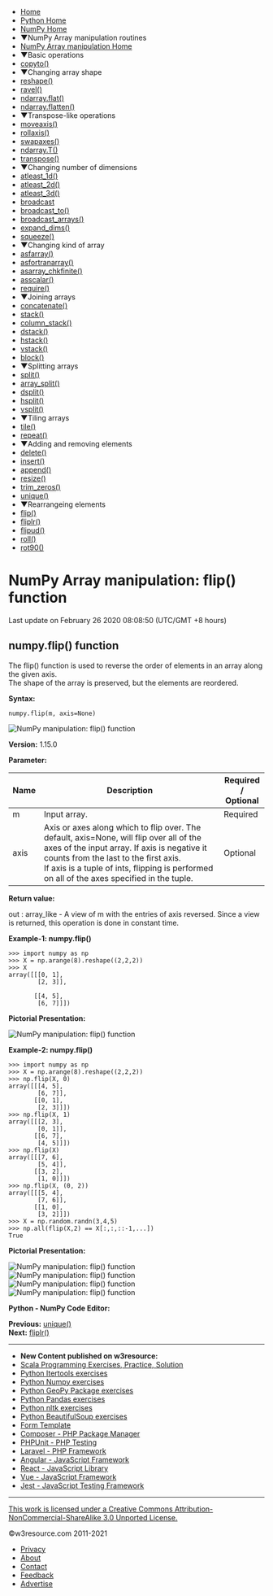  


- [Home](/index.php)
- [Python Home](/python/python-tutorial.php)
- [NumPy Home](/numpy/index.php)
- ▼NumPy Array manipulation routines
- [NumPy Array manipulation Home](/numpy/manipulation/index.php)
- ▼Basic operations
- [copyto()](/numpy/manipulation/copyto.php)
- ▼Changing array shape
- [reshape()](/numpy/manipulation/reshape.php)
- [ravel()](/numpy/manipulation/ravel.php)
- [ndarray.flat()](/numpy/manipulation/ndarray-flat.php)
- [ndarray.flatten()](/numpy/manipulation/ndarray-flatten.php)
- ▼Transpose-like operations
- [moveaxis()](/numpy/manipulation/moveaxis.php)
- [rollaxis()](/numpy/manipulation/rollaxis.php)
- [swapaxes()](/numpy/manipulation/swapaxes.php)
- [ndarray.T()](/numpy/manipulation/ndarray-t.php)
- [transpose()](/numpy/manipulation/transpose.php)
- ▼Changing number of dimensions
- [atleast_1d()](/numpy/manipulation/atleast-1d.php)
- [atleast_2d()](/numpy/manipulation/atleast-2d.php)
- [atleast_3d()](/numpy/manipulation/atleast-3d.php)
- [broadcast](/numpy/manipulation/broadcast.php)
- [broadcast_to()](/numpy/manipulation/broadcast-to.php)
- [broadcast_arrays()](/numpy/manipulation/broadcast-arrays.php)
- [expand_dims()](/numpy/manipulation/expand-dims.php)
- [squeeze()](/numpy/manipulation/squeeze.php)
- ▼Changing kind of array
- [asfarray()](/numpy/manipulation/asfarray.php)
- [asfortranarray()](/numpy/manipulation/asfortranarray.php)
- [asarray_chkfinite()](/numpy/manipulation/asarray-chkfinite.php)
- [asscalar()](/numpy/manipulation/asscalar.php)
- [require()](/numpy/manipulation/require.php)
- ▼Joining arrays
- [concatenate()](/numpy/manipulation/concatenate.php)
- [stack()](/numpy/manipulation/stack.php)
- [column_stack()](/numpy/manipulation/column-stack.php)
- [dstack()](/numpy/manipulation/dstack.php)
- [hstack()](/numpy/manipulation/hstack.php)
- [vstack()](/numpy/manipulation/vstack.php)
- [block()](/numpy/manipulation/block.php)
- ▼Splitting arrays
- [split()](/numpy/manipulation/split.php)
- [array_split()](/numpy/manipulation/array-split.php)
- [dsplit()](/numpy/manipulation/dsplit.php)
- [hsplit()](/numpy/manipulation/hsplit.php)
- [vsplit()](/numpy/manipulation/vsplit.php)
- ▼Tiling arrays
- [tile()](/numpy/manipulation/tile.php)
- [repeat()](/numpy/manipulation/repeat.php)
- ▼Adding and removing elements
- [delete()](/numpy/manipulation/delete.php)
- [insert()](/numpy/manipulation/insert.php)
- [append()](/numpy/manipulation/append.php)
- [resize()](/numpy/manipulation/resize.php)
- [trim_zeros()](/numpy/manipulation/trim-zeros.php)
- [unique()](/numpy/manipulation/unique.php)
- ▼Rearrangeing elements
- [flip()](/numpy/manipulation/flip.php)
- [fliplr()](/numpy/manipulation/fliplr.php)
- [flipud()](/numpy/manipulation/flipud.php)
- [roll()](/numpy/manipulation/roll.php)
- [rot90()](/numpy/manipulation/rot90.php)

# NumPy Array manipulation: flip() function

Last update on February 26 2020 08:08:50 (UTC/GMT +8 hours)

<span class="underline"></span>

<span class="underline"></span>

## numpy.flip() function

The flip() function is used to reverse the order of elements in an array along the given axis.  
The shape of the array is preserved, but the elements are reordered.

**Syntax:**

    numpy.flip(m, axis=None)

![NumPy manipulation: flip() function](https://www.w3resource.com/w3r_images/numpy-manipulation-flip-function-image-a.png)

**Version:** 1.15.0

**Parameter:**

<table><thead><tr class="header"><th>Name</th><th>Description</th><th>Required /<br />
Optional</th></tr></thead><tbody><tr class="odd"><td>m</td><td>Input array.</td><td>Required</td></tr><tr class="even"><td>axis</td><td>Axis or axes along which to flip over. The default, axis=None, will flip over all of the axes of the input array. If axis is negative it counts from the last to the first axis.<br />
If axis is a tuple of ints, flipping is performed on all of the axes specified in the tuple.</td><td>Optional</td></tr></tbody></table>

**Return value:**

out : array_like - A view of m with the entries of axis reversed. Since a view is returned, this operation is done in constant time.

**Example-1: numpy.flip()**

    >>> import numpy as np
    >>> X = np.arange(8).reshape((2,2,2))
    >>> X
    array([[[0, 1],
            [2, 3]],

           [[4, 5],
            [6, 7]]])

**Pictorial Presentation:**

![NumPy manipulation: flip() function](https://www.w3resource.com/w3r_images/numpy-manipulation-flip-function-image-1.png)

**Example-2: numpy.flip()**

    >>> import numpy as np
    >>> X = np.arange(8).reshape((2,2,2))
    >>> np.flip(X, 0)
    array([[[4, 5],
            [6, 7]],
           [[0, 1],
            [2, 3]]])
    >>> np.flip(X, 1)
    array([[[2, 3],
            [0, 1]],
           [[6, 7],
            [4, 5]]])
    >>> np.flip(X)
    array([[[7, 6],
            [5, 4]],
           [[3, 2],
            [1, 0]]])
    >>> np.flip(X, (0, 2))
    array([[[5, 4],
            [7, 6]],
           [[1, 0],
            [3, 2]]])
    >>> X = np.random.randn(3,4,5)
    >>> np.all(flip(X,2) == X[:,:,::-1,...])
    True

**Pictorial Presentation:**

![NumPy manipulation: flip() function](https://www.w3resource.com/w3r_images/numpy-manipulation-flip-function-image-2.png)  
![NumPy manipulation: flip() function](https://www.w3resource.com/w3r_images/numpy-manipulation-flip-function-image-3.png)  
![NumPy manipulation: flip() function](https://www.w3resource.com/w3r_images/numpy-manipulation-flip-function-image-4.png)  
![NumPy manipulation: flip() function](https://www.w3resource.com/w3r_images/numpy-manipulation-flip-function-image-5.png)

**Python - NumPy Code Editor:**

**Previous:** [unique()](https://www.w3resource.com/numpy/manipulation/unique.php)  
**Next:** [fliplr()](https://www.w3resource.com/numpy/manipulation/fliplr.php)

---

<span class="underline"></span>

- **New Content published on w3resource:**
- [Scala Programming Exercises, Practice, Solution](https://www.w3resource.com/scala-exercises/index.php)
- [Python Itertools exercises](https://www.w3resource.com/python-exercises/itertools/index.php)
- [Python Numpy exercises](https://www.w3resource.com/python-exercises/numpy/index.php)
- [Python GeoPy Package exercises](https://www.w3resource.com/python-exercises/geopy/index.php)
- [Python Pandas exercises](https://www.w3resource.com/python-exercises/pandas/index.php)
- [Python nltk exercises](https://www.w3resource.com/python-exercises/nltk/index.php)
- [Python BeautifulSoup exercises](https://www.w3resource.com/python-exercises/BeautifulSoup/index.php)
- [Form Template](https://www.w3resource.com/form-template/)
- [Composer - PHP Package Manager](https://www.w3resource.com/php/composer/a-gentle-introduction-to-composer.php)
- [PHPUnit - PHP Testing](https://www.w3resource.com/php/PHPUnit/a-gentle-introduction-to-unit-test-and-testing.php)
- [Laravel - PHP Framework](https://www.w3resource.com/laravel/laravel-tutorial.php)
- [Angular - JavaScript Framework](https://www.w3resource.com/angular/getting-started-with-angular.php)
- [React - JavaScript Library](https://www.w3resource.com/react/react-js-overview.php)
- [Vue - JavaScript Framework](https://www.w3resource.com/vue/installation.php)
- [Jest - JavaScript Testing Framework](https://www.w3resource.com/jest/jest-getting-started.php)

---

<span class="underline"></span>

<span class="underline"></span>

<span class="underline"></span>

[This work is licensed under a Creative Commons Attribution-NonCommercial-ShareAlike 3.0 Unported License.](https://creativecommons.org/licenses/by-nc-sa/3.0/deed.en_US)

©w3resource.com 2011-2021

- [Privacy](https://www.w3resource.com/privacy.php)
- [About](https://www.w3resource.com/about.php)
- [Contact](https://www.w3resource.com/contact.php)
- [Feedback](https://www.w3resource.com/feedback.php)
- [Advertise](https://www.w3resource.com/advertise.php)
